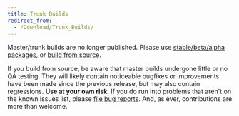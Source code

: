 ```yaml
---
title: Trunk Builds
redirect_from:
  - /Download/Trunk_Builds/
---
```


Master/trunk builds are no longer published. Please use [stable/beta/alpha packages](/download/ "Download"), or [build from source](/developers/building-monodevelop/ "Developers/Building MonoDevelop").

If you build from source, be aware that master builds undergone little or no QA testing. They will likely contain noticeable bugfixes or improvements have been made since the previous release, but may also contain regressions. **Use at your own risk**. If you do run into problems that aren't on the known issues list, please [file bug reports](/Developers "Developers#Reporting_Bugs"). And, as ever, contributions are more than welcome.

